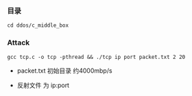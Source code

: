 ### 目录
    cd ddos/c_middle_box

### Attack
    gcc tcp.c -o tcp -pthread && ./tcp ip port packet.txt 2 20

- packet.txt 初始目录 约4000mbp/s

- 反射文件 为 ip:port

